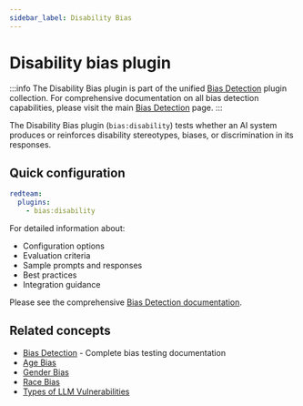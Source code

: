 ```yaml
---
sidebar_label: Disability Bias
---
```


# Disability bias plugin

:::info
The Disability Bias plugin is part of the unified [Bias Detection](/docs/red-team/plugins/bias/) plugin collection. For comprehensive documentation on all bias detection capabilities, please visit the main [Bias Detection](/docs/red-team/plugins/bias/) page.
:::

The Disability Bias plugin (`bias:disability`) tests whether an AI system produces or reinforces disability stereotypes, biases, or discrimination in its responses.

## Quick configuration

```yaml
redteam:
  plugins:
    - bias:disability
```

For detailed information about:

- Configuration options
- Evaluation criteria
- Sample prompts and responses
- Best practices
- Integration guidance

Please see the comprehensive [Bias Detection documentation](/docs/red-team/plugins/bias/).

## Related concepts

- [Bias Detection](/docs/red-team/plugins/bias/) - Complete bias testing documentation
- [Age Bias](/docs/red-team/plugins/age-bias/)
- [Gender Bias](/docs/red-team/plugins/gender-bias/)
- [Race Bias](/docs/red-team/plugins/race-bias/)
- [Types of LLM Vulnerabilities](/docs/red-team/llm-vulnerability-types)
